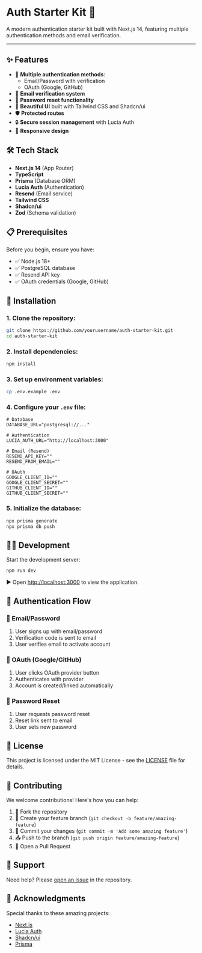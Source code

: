# Auth Starter Kit 🚀

A modern authentication starter kit built with Next.js 14, featuring multiple authentication methods and email verification.

---

## ✨ Features

- 🔐 **Multiple authentication methods**:
  - Email/Password with verification
  - OAuth (Google, GitHub)
- 📧 **Email verification system**
- 🔑 **Password reset functionality**
- 🎨 **Beautiful UI** built with Tailwind CSS and Shadcn/ui
- 🛡️ **Protected routes**
- 🔒 **Secure session management** with Lucia Auth
- 📱 **Responsive design**

## 🛠️ Tech Stack

- **Next.js 14** (App Router)
- **TypeScript**
- **Prisma** (Database ORM)
- **Lucia Auth** (Authentication)
- **Resend** (Email service)
- **Tailwind CSS**
- **Shadcn/ui**
- **Zod** (Schema validation)

## 📋 Prerequisites

Before you begin, ensure you have:

- ✅ Node.js 18+
- ✅ PostgreSQL database
- ✅ Resend API key
- ✅ OAuth credentials (Google, GitHub)

## 🚀 Installation

### 1. Clone the repository:

```bash
git clone https://github.com/yourusername/auth-starter-kit.git
cd auth-starter-kit
```

### 2. Install dependencies:

```bash
npm install
```

### 3. Set up environment variables:

```bash
cp .env.example .env
```

### 4. Configure your `.env` file:

```env
# Database
DATABASE_URL="postgresql://..."

# Authentication
LUCIA_AUTH_URL="http://localhost:3000"

# Email (Resend)
RESEND_API_KEY=""
RESEND_FROM_EMAIL=""

# OAuth
GOOGLE_CLIENT_ID=""
GOOGLE_CLIENT_SECRET=""
GITHUB_CLIENT_ID=""
GITHUB_CLIENT_SECRET=""
```

### 5. Initialize the database:

```bash
npx prisma generate
npx prisma db push
```

## 🏃‍♂️ Development

Start the development server:

```bash
npm run dev
```

▶️ Open [http://localhost:3000](http://localhost:3000) to view the application.

## 🔄 Authentication Flow

### 📧 Email/Password

1. User signs up with email/password
2. Verification code is sent to email
3. User verifies email to activate account

### 🔑 OAuth (Google/GitHub)

1. User clicks OAuth provider button
2. Authenticates with provider
3. Account is created/linked automatically

### 🔐 Password Reset

1. User requests password reset
2. Reset link sent to email
3. User sets new password

## 📜 License

This project is licensed under the MIT License - see the [LICENSE](LICENSE) file for details.

## 🤝 Contributing

We welcome contributions! Here's how you can help:

1. 🍴 Fork the repository
2. 🌿 Create your feature branch (`git checkout -b feature/amazing-feature`)
3. 💾 Commit your changes (`git commit -m 'Add some amazing feature'`)
4. 📤 Push to the branch (`git push origin feature/amazing-feature`)
5. 🎯 Open a Pull Request

## 💬 Support

Need help? Please [open an issue](https://github.com/thmslfb/auth-starter-kit/issues) in the repository.

## 👏 Acknowledgments

Special thanks to these amazing projects:

- [Next.js](https://nextjs.org/)
- [Lucia Auth](https://lucia-auth.com/)
- [Shadcn/ui](https://ui.shadcn.com/)
- [Prisma](https://www.prisma.io/)
